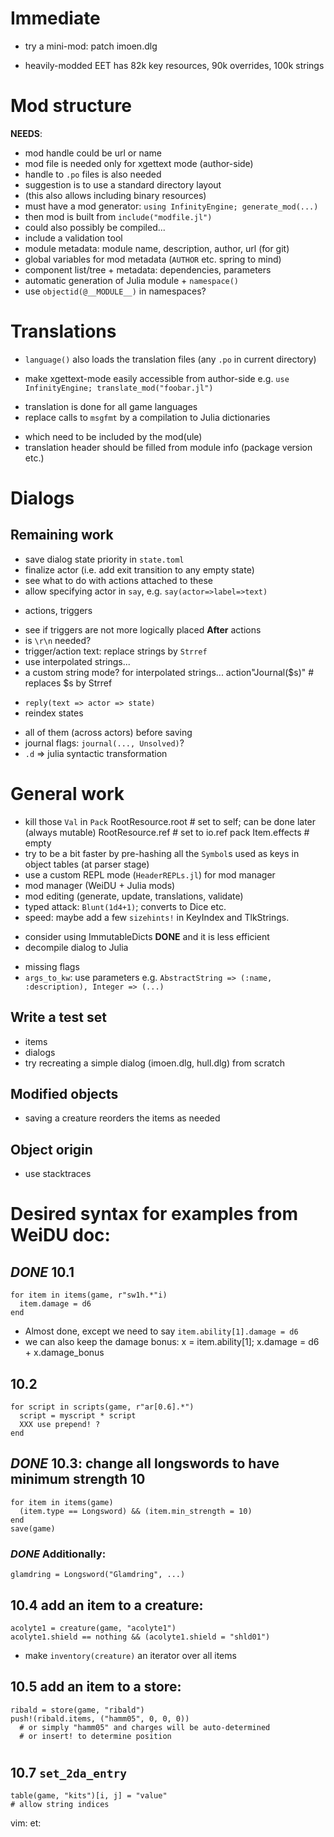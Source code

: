 # Immediate
 * try a mini-mod: patch imoen.dlg
 - heavily-modded EET has 82k key resources, 90k overrides, 100k strings
# Mod structure
**NEEDS**:
 - mod handle could be url or name
  - mod file is needed only for xgettext mode (author-side)
  - handle to `.po` files is also needed
  - suggestion is to use a standard directory layout
  - (this also allows including binary resources)
  - must have a mod generator: `using InfinityEngine; generate_mod(...)`
  - then mod is built from `include("modfile.jl")`
  - could also possibly be compiled...
 - include a validation tool
 - module metadata: module name, description, author, url (for git)
  - global variables for mod metadata (`AUTHOR` etc. spring to mind)
 - component list/tree + metadata: dependencies, parameters
 - automatic generation of Julia module + `namespace()`
  - use `objectid(@__MODULE__)` in namespaces?
# Translations
 + `language()` also loads the translation files (any `.po` in current
   directory)
 - make xgettext-mode easily accessible from author-side
   e.g. `use InfinityEngine; translate_mod("foobar.jl")`
 + translation is done for all game languages
 + replace calls to `msgfmt` by a compilation to Julia dictionaries
  - which need to be included by the mod(ule)
 - translation header should be filled from module info (package version
   etc.)
# Dialogs
## Remaining work
 - save dialog state priority in `state.toml`
 - finalize actor (i.e. add exit transition to any empty state)
  - see what to do with actions attached to these
 - allow specifying actor in `say`, e.g. `say(actor=>label=>text)`
 + actions, triggers
  - see if triggers are not more logically placed **After** actions
  - is `\r\n` needed?
 - trigger/action text: replace strings by `Strref`
  - use interpolated strings...
  - a custom string mode? for interpolated strings...
    action"Journal($s)" # replaces $s by Strref
 + `reply(text => actor => state)`
 + reindex states
  - all of them (across actors) before saving
 - journal flags: `journal(..., Unsolved)`?
 - `.d` => julia syntactic transformation
# General work
 - kill those `Val` in `Pack`
    RootResource.root # set to self; can be done later (always mutable)
    RootResource.ref # set to io.ref
    pack Item.effects # empty
 - try to be a bit faster by pre-hashing all the `Symbol`s used as keys
   in object tables (at parser stage)
 - use a custom REPL mode (`HeaderREPLs.jl`) for mod manager
  - mod manager (WeiDU + Julia mods)
  - mod editing (generate, update, translations, validate)
 - typed attack: `Blunt(1d4+1)`; converts to Dice etc.
 - speed: maybe add a few `sizehints!` in KeyIndex and TlkStrings.
 + consider using ImmutableDicts **DONE** and it is less efficient
 + decompile dialog to Julia
  - missing flags
 - `args_to_kw`: use parameters e.g.
   `AbstractString => (:name, :description), Integer => (...)`
## Write a test set
 + items
 + dialogs
 + try recreating a simple dialog (imoen.dlg, hull.dlg) from scratch
## Modified objects
 - saving a creature reorders the items as needed
## Object origin
 - use stacktraces
# Desired syntax for examples from WeiDU doc:
## _DONE_ 10.1
    for item in items(game, r"sw1h.*"i)
      item.damage = d6
    end
 - Almost done, except we need to say `item.ability[1].damage = d6`
 - we can also keep the damage bonus:
    x = item.ability[1]; x.damage = d6 + x.damage_bonus
## 10.2
    for script in scripts(game, r"ar[0.6].*")
      script = myscript * script
      XXX use prepend! ?
    end
## _DONE_ 10.3: change all longswords to have minimum strength 10
    for item in items(game)
      (item.type == Longsword) && (item.min_strength = 10)
    end
    save(game)
### _DONE_ Additionally:
    glamdring = Longsword("Glamdring", ...)
## 10.4 add an item to a creature:
    acolyte1 = creature(game, "acolyte1")
    acolyte1.shield == nothing && (acolyte1.shield = "shld01")

 - make `inventory(creature)` an iterator over all items
## 10.5 add an item to a store:
    ribald = store(game, "ribald")
    push!(ribald.items, ("hamm05", 0, 0, 0))
      # or simply "hamm05" and charges will be auto-determined
      # or insert! to determine position
#
## 10.7 `set_2da_entry`
    table(game, "kits")[i, j] = "value"
    # allow string indices

vim: et:
